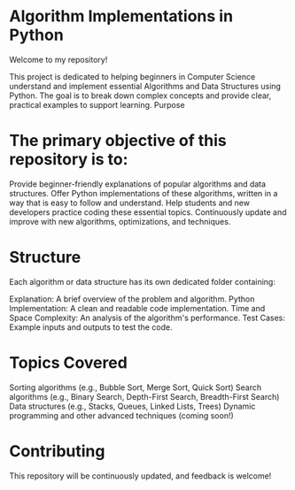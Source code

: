 # Algorithm Implementations in Python

Welcome to my repository!

This project is dedicated to helping beginners in Computer Science understand and implement essential Algorithms and Data Structures using Python. The goal is to break down complex concepts and provide clear, practical examples to support learning.
Purpose

# The primary objective of this repository is to:

  Provide beginner-friendly explanations of popular algorithms and data structures.
  Offer Python implementations of these algorithms, written in a way that is easy to follow and understand.
  Help students and new developers practice coding these essential topics.
  Continuously update and improve with new algorithms, optimizations, and techniques.

# Structure

Each algorithm or data structure has its own dedicated folder containing:

  Explanation: A brief overview of the problem and algorithm.
  Python Implementation: A clean and readable code implementation.
  Time and Space Complexity: An analysis of the algorithm's performance.
  Test Cases: Example inputs and outputs to test the code.

# Topics Covered

  Sorting algorithms (e.g., Bubble Sort, Merge Sort, Quick Sort)
  Search algorithms (e.g., Binary Search, Depth-First Search, Breadth-First Search)
  Data structures (e.g., Stacks, Queues, Linked Lists, Trees)
  Dynamic programming and other advanced techniques (coming soon!)

# Contributing

This repository will be continuously updated, and feedback is welcome! 
